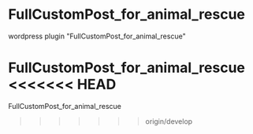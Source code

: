 FullCustomPost_for_animal_rescue
================================

wordpress plugin "FullCustomPost_for_animal_rescue"


FullCustomPost_for_animal_rescue
<<<<<<< HEAD
=======
FullCustomPost_for_animal_rescue
>>>>>>> origin/develop
